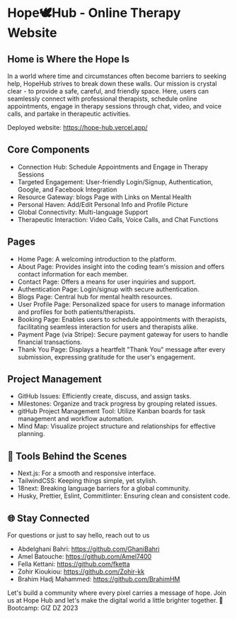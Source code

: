 # Hope🕊️Hub - Online Therapy Website

## Home is Where the Hope Is

In a world where time and circumstances often become barriers to seeking help, HopeHub strives to break down these walls. Our mission is crystal clear - to provide a safe, careful, and friendly space. Here, users can seamlessly connect with professional therapists, schedule online appointments, engage in therapy sessions through chat, video, and voice calls, and partake in therapeutic activities.

Deployed website: https://hope-hub.vercel.app/

## Core Components

-   Connection Hub: Schedule Appointments and Engage in Therapy Sessions
-   Targeted Engagement: User-friendly Login/Signup, Authentication, Google, and Facebook Integration
-   Resource Gateway: blogs Page with Links on Mental Health
-   Personal Haven: Add/Edit Personal Info and Profile Picture
-   Global Connectivity: Multi-language Support
-   Therapeutic Interaction: Video Calls, Voice Calls, and Chat Functions

## Pages

-   Home Page: A welcoming introduction to the platform.
-   About Page: Provides insight into the coding team's mission and offers contact information for each member.
-   Contact Page: Offers a means for user inquiries and support.
-   Authentication Page: Login/signup with secure authentication.
-   Blogs Page: Central hub for mental health resources.
-   User Profile Page: Personalized space for users to manage information and profiles for both patients/therapists.
-   Booking Page: Enables users to schedule appointments with therapists, facilitating seamless interaction for users and therapists alike.
-   Payment Page (via Stripe): Secure payment gateway for users to handle financial transactions.
-   Thank You Page: Displays a heartfelt "Thank You" message after every submission, expressing gratitude for the user's engagement.
<!--

## Bonus Features

-   Dark Mode: Activate a Stylish Dark Mode for Enhanced Visual Comfort
-   Payment with Stripe: Secure payment processing through Stripe for hassle-free transactions.
-   Admin Dashboard: Centralized Admin Control and Monitoring for Streamlined Management
-   Search Functionality: Efficient Search Capability for Quick Access to Relevant Information
-   Calendar: provide users with a visual representation of their scheduled activities. -->

## Project Management

-   GitHub Issues: Efficiently create, discuss, and assign tasks.
-   Milestones: Organize and track progress by grouping related issues.
-   gitHub Project Management Tool: Utilize Kanban boards for task management and workflow automation.
-   Mind Map: Visualize project structure and relationships for effective planning.

## 🔧 Tools Behind the Scenes

-   Next.js: For a smooth and responsive interface.
-   TailwindCSS: Keeping things simple, yet stylish.
-   18next: Breaking language barriers for a global community.
-   Husky, Prettier, Eslint, Commitlinter: Ensuring clean and consistent code.

## 🌐 Stay Connected

For questions or just to say hello, reach out to us

-   Abdelghani Bahri: https://github.com/GhaniBahri
-   Amel Batouche: https://github.com/Amel7400
-   Fella Kettani: https://github.com/fketta
-   Zohir Kioukiou: https://github.com/Zohir-kk
-   Brahim Hadj Mahammed: https://github.com/BrahimHM

Let's build a community where every pixel carries a message of hope. Join us at Hope Hub and let's make the digital world a little brighter together. 🌟
Bootcamp: GIZ DZ 2023
